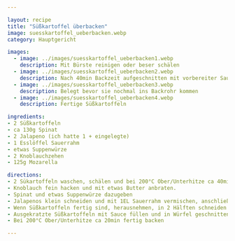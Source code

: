 ```yaml
---

layout: recipe
title: "Süßkartoffel überbacken"
image: suesskartoffel_ueberbacken.webp
category: Hauptgericht

images:
  - image: ../images/suesskartoffel_ueberbacken1.webp
    description: Mit Bürste reinigen oder beser schälen
  - image: ../images/suesskartoffel_ueberbacken2.webp
    description: Nach 40min Backzeit aufgeschnitten mit vorbereiter Sauce
  - image: ../images/suesskartoffel_ueberbacken3.webp
    description: Belegt bevor sie nochmal ins Backrohr kommen
  - image: ../images/suesskartoffel_ueberbacken4.webp
    description: Fertige Süßkartoffeln

ingredients:
- 2 Süßkartoffeln
- ca 130g Spinat
- 2 Jalapeno (ich hatte 1 + eingelegte)
- 1 Esslöffel Sauerrahm
- etwas Suppenwürze
- 2 Knoblauchzehen
- 125g Mozarella

directions:
- 2 Sükartoffeln waschen, schälen und bei 200°C Ober/Unterhitze ca 40min (je nach Größe länger) ins Backrohr geben. Mit Stäbchen reinstechen um zu sehen ob sie durch sin
- Knoblauch fein hacken und mit etwas Butter anbraten.
- Spinat und etwas Suppenwürze dazugeben
- Jalapenos klein schneiden und mit 1EL Sauerrahm vermischen, anschließend den fertig gedünsteten Spinat dazugeben
- Wenn Süßkartoffeln fertig sind, herausnehmen, in 2 Hälften schneiden und das Innere auskratzen, zerkleinern und mit der Spinatsauce vermischen
- Ausgekratzte Süßkartoffeln mit Sauce füllen und in Würfel geschnittenen Mozarella darüber verteilen
- Bei 200°C Ober/Unterhitze ca 20min fertig backen

---
```

